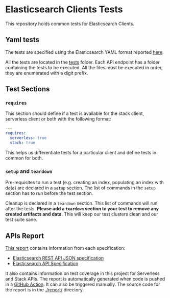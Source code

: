 # Elasticsearch Clients Tests

This repository holds common tests for Elasticsearch Clients.

## Yaml tests

The tests are specified using the Elasticsearch YAML format reported [here](https://github.com/elastic/elasticsearch/blob/main/rest-api-spec/src/yamlRestTest/resources/rest-api-spec/test/README.asciidoc).

All the tests are located in the [tests](tests) folder. Each API endpoint has a folder containing the tests to be executed. All the files must be executed in order, they are enumerated with a digit prefix.

## Test Sections

### `requires`

This section should define if a test is available for the stack client, serverless client or both with the following format:
```yaml
---
requires:
  serverless: true
  stack: true
```

This helps us differentiate tests for a particular client and define tests in common for both.

### `setup` and `teardown`

Pre-requisites to run a test (e.g. creating an index, populating an index with data) are declared in a `setup` section. The list of commands in the `setup` section has to run before the test section.

Cleanup is declared in a `teardown` section. This list of commands will run after the tests. **Please add a `teardown` section to your test to remove any created artifacts and data**. This will keep our test clusters clean and our test suite sane.

## APIs Report

[This report](https://github.com/elastic/elasticsearch-clients-tests/blob/main/apis_report.md) contains information from each specification:
- [Elasticsearch REST API JSON specification](https://github.com/elastic/elasticsearch/tree/main/rest-api-spec)
- [Elasticsearch API Specification](https://github.com/elastic/elasticsearch-specification/)

It also contains information on test coverage in this project for Serverless and Stack APIs. The report is automatically generated when code is pushed in a [GitHub Action](https://github.com/elastic/elasticsearch-clients-tests/blob/main/.github/workflows/report.yml). It can also be triggered manually. The source code for the report is in the [./report/](./report) directory.
